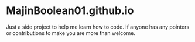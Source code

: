 # MajinBoolean01.github.io

Just a side project to help me learn how to code.
If anyone has any pointers or contributions to make you are more than welcome. 
